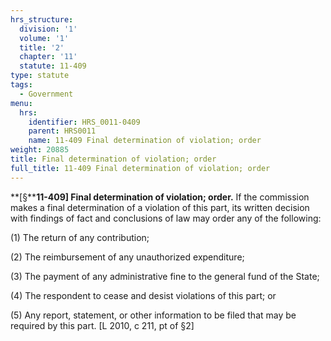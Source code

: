 ```yaml
---
hrs_structure:
  division: '1'
  volume: '1'
  title: '2'
  chapter: '11'
  statute: 11-409
type: statute
tags:
  - Government
menu:
  hrs:
    identifier: HRS_0011-0409
    parent: HRS0011
    name: 11-409 Final determination of violation; order
weight: 20885
title: Final determination of violation; order
full_title: 11-409 Final determination of violation; order
---
```

**[§****11-409] Final determination of violation; order.** If the commission makes a final determination of a violation of this part, its written decision with findings of fact and conclusions of law may order any of the following:

(1) The return of any contribution;

(2) The reimbursement of any unauthorized expenditure;

(3) The payment of any administrative fine to the general fund of the State;

(4) The respondent to cease and desist violations of this part; or

(5) Any report, statement, or other information to be filed that may be required by this part. [L 2010, c 211, pt of §2]